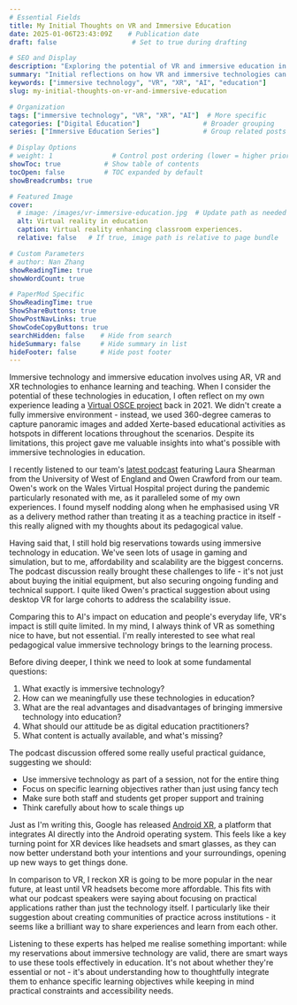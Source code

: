 ```yaml
---
# Essential Fields
title: My Initial Thoughts on VR and Immersive Education
date: 2025-01-06T23:43:09Z    # Publication date
draft: false                   # Set to true during drafting

# SEO and Display
description: "Exploring the potential of VR and immersive education in enhancing learning experiences."
summary: "Initial reflections on how VR and immersive technologies can transform education."
keywords: ["immersive technology", "VR", "XR", "AI", "education"]
slug: my-initial-thoughts-on-vr-and-immersive-education

# Organization
tags: ["immersive technology", "VR", "XR", "AI"]  # More specific
categories: ["Digital Education"]                # Broader grouping
series: ["Immersive Education Series"]           # Group related posts

# Display Options
# weight: 1               # Control post ordering (lower = higher priority)
showToc: true           # Show table of contents
tocOpen: false          # TOC expanded by default
showBreadcrumbs: true

# Featured Image
cover:
  # image: /images/vr-immersive-education.jpg  # Update path as needed
  alt: Virtual reality in education
  caption: Virtual reality enhancing classroom experiences.
  relative: false   # If true, image path is relative to page bundle

# Custom Parameters
# author: Nan Zhang
showReadingTime: true
showWordCount: true

# PaperMod Specific
ShowReadingTime: true
ShowShareButtons: true
ShowPostNavLinks: true
ShowCodeCopyButtons: true
searchHidden: false    # Hide from search
hideSummary: false     # Hide summary in list
hideFooter: false      # Hide post footer
---
```


Immersive technology and immersive education involves using AR, VR and XR technologies to enhance learning and teaching. When I consider the potential of these technologies in education, I often reflect on my own experience leading a [Virtual OSCE project](/portfolio/virtual-isces/) back in 2021. We didn't create a fully immersive environment - instead, we used 360-degree cameras to capture panoramic images and added Xerte-based educational activities as hotspots in different locations throughout the scenarios. Despite its limitations, this project gave me valuable insights into what's possible with immersive technologies in education.

I recently listened to our team's [latest podcast](https://spotifycreators-web.app.link/e/odD6e0j6hPb) featuring Laura Shearman from the University of West of England and Owen Crawford from our team. Owen's work on the Wales Virtual Hospital project during the pandemic particularly resonated with me, as it paralleled some of my own experiences. I found myself nodding along when he emphasised using VR as a delivery method rather than treating it as a teaching practice in itself - this really aligned with my thoughts about its pedagogical value.

Having said that, I still hold big reservations towards using immersive technology in education. We've seen lots of usage in gaming and simulation, but to me, affordability and scalability are the biggest concerns. The podcast discussion really brought these challenges to life - it's not just about buying the initial equipment, but also securing ongoing funding and technical support. I quite liked Owen's practical suggestion about using desktop VR for large cohorts to address the scalability issue.

Comparing this to AI's impact on education and people's everyday life, VR's impact is still quite limited. In my mind, I always think of VR as something nice to have, but not essential. I'm really interested to see what real pedagogical value immersive technology brings to the learning process.

Before diving deeper, I think we need to look at some fundamental questions:

1. What exactly is immersive technology?
2. How can we meaningfully use these technologies in education?
3. What are the real advantages and disadvantages of bringing immersive technology into education?
4. What should our attitude be as digital education practitioners?
5. What content is actually available, and what's missing?

The podcast discussion offered some really useful practical guidance, suggesting we should:

- Use immersive technology as part of a session, not for the entire thing
- Focus on specific learning objectives rather than just using fancy tech
- Make sure both staff and students get proper support and training
- Think carefully about how to scale things up

Just as I'm writing this, Google has released [Android XR](https://blog.google/products/android/android-xr/), a platform that integrates AI directly into the Android operating system. This feels like a key turning point for XR devices like headsets and smart glasses, as they can now better understand both your intentions and your surroundings, opening up new ways to get things done.

In comparison to VR, I reckon XR is going to be more popular in the near future, at least until VR headsets become more affordable. This fits with what our podcast speakers were saying about focusing on practical applications rather than just the technology itself. I particularly like their suggestion about creating communities of practice across institutions - it seems like a brilliant way to share experiences and learn from each other.

Listening to these experts has helped me realise something important: while my reservations about immersive technology are valid, there are smart ways to use these tools effectively in education. It's not about whether they're essential or not - it's about understanding how to thoughtfully integrate them to enhance specific learning objectives while keeping in mind practical constraints and accessibility needs.

